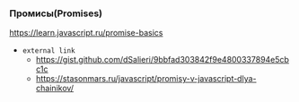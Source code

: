 ### Промисы(Promises)

https://learn.javascript.ru/promise-basics

- `external link`
    - https://gist.github.com/dSalieri/9bbfad303842f9e4800337894e5cbc1c
    - https://stasonmars.ru/javascript/promisy-v-javascript-dlya-chainikov/

